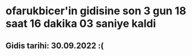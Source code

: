 # ofarukbicer'in gidisine son 3 gun 18 saat 16 dakika 03 saniye kaldi

## Gidis tarihi: 30.09.2022 :(